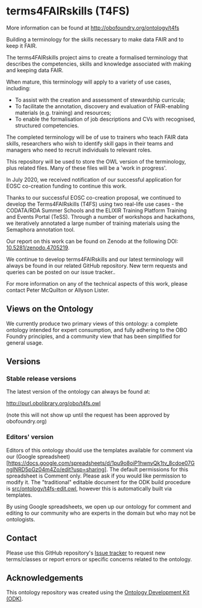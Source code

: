 
# terms4FAIRskills (T4FS)

More information can be found at http://obofoundry.org/ontology/t4fs

Building a terminology for the skills necessary to make data FAIR and to keep it FAIR.

The terms4FAIRskills project aims to create a formalised terminology that describes the competencies, skills and knowledge associated with making and keeping data FAIR.

When mature, this terminology will apply to a variety of use cases, including:
- To assist with the creation and assessment of stewardship curricula;
- To facilitate the annotation, discovery and evaluation of FAIR-enabling materials (e.g. training) and resources;
- To enable the formalisation of job descriptions and CVs with recognised, structured competencies.

The completed terminology will be of use to trainers who teach FAIR data skills, researchers who wish to identify skill gaps in their teams and managers who need to recruit individuals to relevant roles.

This repository will be used to store the OWL version of the terminology, plus related files. Many of these files will be a 'work in progress'.

In July 2020, we received notification of our successful application for EOSC co-creation funding to continue this work.

Thanks to our successful EOSC co-creation proposal, we continued to develop the Terms4FAIRskills (T4FS) using two real-life use cases - the CODATA/RDA Summer Schools and the ELIXIR Training Platform Training and Events Portal (TeSS). Through a number of workshops and hackathons, we iteratively annotated a large number of training materials using the Semaphora annotation tool.

Our report on this work can be found on Zenodo at the following DOI: [10.5281/zenodo.4705219](https://doi.org/10.5281/zenodo.4705219).

We continue to develop terms4FAIRskills and our latest terminology will always be found in our related GitHub repository. New term requests and queries can be posted on our issue tracker..

For more information on any of the technical aspects of this work, please contact Peter McQuilton or Allyson Lister.

## Views on the Ontology

We currently produce two primary views of this ontology: a complete ontology intended for expert consumption, and fully adhering to the OBO Foundry principles, and a community view that has been simplified for general usage.

## Versions

### Stable release versions

The latest version of the ontology can always be found at:

http://purl.obolibrary.org/obo/t4fs.owl

(note this will not show up until the request has been approved by obofoundry.org)

### Editors' version

Editors of this ontology should use the templates available for comment via our (Google spreadsheet)[https://docs.google.com/spreadsheets/d/1pu9o8oiP1hwnyQk1tv_8cdoe07GngINRD5pGz04m4Zo/edit?usp=sharing]. The default permissions for this spreadsheet is Comment only. Please ask if you would like permission to modify it. The "traditional" editable document for the ODK build procedure is [src/ontology/t4fs-edit.owl](src/ontology/t4fs-edit.owl), however this is automatically built via templates.

By using Google spreadsheets, we open up our ontology for comment and editing to our community who are experts in the domain but who may not be ontologists.

## Contact

Please use this GitHub repository's [Issue tracker](https://github.com/terms4FAIRskills/FAIRterminology/issues) to request new terms/classes or report errors or specific concerns related to the ontology.

## Acknowledgements

This ontology repository was created using the [Ontology Development Kit (ODK)](https://github.com/INCATools/ontology-development-kit).
